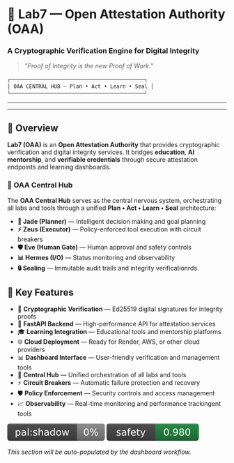 # 🧠 Lab7 — Open Attestation Authority (OAA)
### A Cryptographic Verification Engine for Digital Integrity  
> _"Proof of Integrity is the new Proof of Work."_

```
┌───────────────────────────────────────────┐
│ OAA CENTRAL HUB — Plan • Act • Learn • Seal │
└───────────────────────────────────────────┘
```

---
---
## 🌟 Overview

**Lab7 (OAA)** is an **Open Attestation Authority** that provides cryptographic verification and digital integrity services. It bridges **education**, **AI mentorship**, and **verifiable credentials** through secure attestation endpoints and learning dashboards.

### 🧠 OAA Central Hub

The **OAA Central Hub** serves as the central nervous system, orchestrating all labs and tools through a unified **Plan • Act • Learn • Seal** architecture:

- **🧠 Jade (Planner)** — Intelligent decision making and goal planning
- **⚡ Zeus (Executor)** — Policy-enforced tool execution with circuit breakers  
- **🛡️ Eve (Human Gate)** — Human approval and safety controls
- **📊 Hermes (I/O)** — Status monitoring and observability
- **🔒 Sealing** — Immutable audit trails and integrity verificationrds.
## 🚀 Key Features

- 🔐 **Cryptographic Verification** — Ed25519 digital signatures for integrity proofs
- 🧩 **FastAPI Backend** — High-performance API for attestation services
- 🎓 **Learning Integration** — Educational tools and mentorship platforms
- 🌐 **Cloud Deployment** — Ready for Render, AWS, or other cloud providers
- 📊 **Dashboard Interface** — User-friendly verification and management tools
- 🧠 **Central Hub** — Unified orchestration of all labs and tools
- ⚡ **Circuit Breakers** — Automatic failure protection and recovery
- 🛡️ **Policy Enforcement** — Security controls and access management
- 📈 **Observability** — Real-time monitoring and performance trackingent tools

<!-- PAL BADGES START -->
![PAL Rollout](docs/badges/pal_rollout.svg) ![PAL Safety](docs/badges/pal_safety.svg)
<!-- PAL BADGES END -->

<!-- PAL DASHBOARD START -->

_This section will be auto-populated by the dashboard workflow._

<!-- PAL DASHBOAR## 🏗️ Architecture

OAA is built with modern, secure technologies:

- 🧩 **FastAPI Backend** — High-performance Python API for attestation services
- ⚙️ **Ed25519 Cryptography** — Secure digital signatures using public/private key pairs
- 🧭 **Next.js Frontend** — Modern React-based dashboard and verification interface
- 🔗 **Cloud-Ready** — Designed for easy deployment on Render, AWS, or other platforms
- 🧠 **Extensible Design** — Modular architecture for custom integrations
- 🎯 **Central Hub** — TypeScript-based orchestration layer with Express.js
- 🔄 **Circuit Breakers** — Automatic failure detection and service protection
- 📊 **Observability** — Comprehensive monitoring and logging systemcustom integrations  

---

## 🏛️ System Architecture

```plaintext
             ┌─────────────────────┐
             │  Frontend (UI)      │
             │  Next.js / React    │
             │  → /verify          │
             │  → /keys            │
             │  → /dashboard       │
             └─────────┬───────────┘
                       │
                       ▼
             ┌─────────────────────┐
             │  OAA API (FastAPI)  │
             │  /oaa/verify        │
             │  /oaa/keys          │
             │  /oaa/state         │
             │  /health            │
             └─────────┬───────────┘
                       │
                       ▼
             ┌─────────────────────┐
             │  Crypto Engine      │
             │  Ed25519, SHA-256   │
             │  + Nonce Defense    │
             └─────────┬───────────┘
                       │
                       ▼
             ┌─────────────────────┐
             │  External Ledger    │
             │  (Optional)         │
             │  Immutable Storage  │
             └─────────────────────┘
```

---

## 🚀 Quick Start

**1. Clone the repository**

```
git clone https://github.com/kaizencycle/lab7-proof.git
cd lab7-proof
```

---

**2. Backend (FastAPI)**

```
# Create and activate virtual environment
python -m venv .venv
source .venv/bin/activate

# Install dependencies
pip install -r requirements.txt

# Start the API
uvicorn app.main:app --reload
```

Your API should now be available at:  
👉 http://localhost:8000/docs  

Health check:  
👉 http://localhost:8000/health  

---

**3. Environment Variables**

Copy `env.example` to `.env` and configure:

| **Variable** | **Description** | **Example** |
|--------------|-----------------|-------------|
| OAA_ED25519_PUBLIC_B64 | Base64 public key | MCowBQYDK2VwAyEA... |
| OAA_ISSUER | Issuer name | oaa-lab7 |
| OAA_SIGNING_VERSION | Version | ed25519:v1 |
| OAA_SIGNING_CREATED | Timestamp | 2025-10-12T00:00:00Z |
| OAA_VERIFY_TS_WINDOW_MIN | Allowed timestamp drift | 10 |
| LEDGER_URL | External ledger endpoint | https://your-ledger-url.onrender.com |

---

**4. Frontend (Next.js)**

```
cd frontend/reflections-app
npm install
export NEXT_PUBLIC_OAA_API_BASE=http://localhost:8000
npm run dev
```

Then visit  
👉 http://localhost:3000  

---

## 🌐 Deployment (Render)

**API (Web Service)**

| **Setting** | **Value** |
|-------------|-----------|
| Root Directory | / |
| Runtime | Python 3.12 |
| Build Command | pip install -r requirements.txt |
| Start Command | uvicorn app.main:app --host 0.0.0.0 --port $PORT |

**Frontend (Static Site)**

| **Setting** | **Value** |
|-------------|-----------|
| Root Directory | frontend/reflections-app |
| Build Command | npm ci && npm run build && npx next export |
| Publish Directory | out |
| Environment Variables | NEXT_PUBLIC_OAA_API_BASE=https://your-api-url.onrender.com |

---

## 🪄 One-Click Deploy

[![Deploy to Render](https://render.com/images/deploy-to-render-button.svg)](https://render.com/deploy)

Environment variables:

| Name | Description | Example |
|------|--------------|----------|
| `NEXT_PUBLIC_OAA_API_BASE` | URL of your OAA backend | `https://your-api-url.onrender.com` |

---

## 🧰 Directory Map

```
lab7-proof/
├── app/
│   ├── main.py
│   ├── crypto/
│   ├── middleware/
│   └── routers/
│       └── oaa/
│           ├── router.py
│           ├── verify_history.py
│           ├── keys_page.py
│           ├── models.py
│           ├── policy.py
│           ├── store.py
│           └── state.py
├── templates/
│   └── oaa_keys.html
├── frontend/
│   └── reflections-app/
│       ├── app/
│       ├── lib/
│       ├── prisma/
│       └── Dockerfile
└── scripts/
    ├── rotate_keys.py
    └── verify_attestation.py
```

---

## 🎯 Use Cases

**OAA (Lab7)** is perfect for:  
- **Educational Platforms** — Verify student achievements and credentials
- **AI Systems** — Provide cryptographic proof for AI-generated content
- **Digital Identity** — Create verifiable digital identities and attestations
- **Content Verification** — Ensure integrity of digital documents and data
- **Learning Management** — Track and verify educational progress

## 🔧 API Endpoints

| **Endpoint** | **Method** | **Description** |
|--------------|------------|-----------------|
| `/health` | GET | Health check and service status |
| `/oaa/verify` | POST | Verify digital attestations |
| `/oaa/keys` | GET | Retrieve public keys for verification |
| `/oaa/state` | GET | Get current system state |
| `/.well-known/oaa-keys.json` | GET | Public key discovery endpoint |

---

## 🔄 Data Flow

```
                ┌─────────────────────────────────────────────────┐
                │                Users & Devices                  │
                │   (web, mobile, CLI, API clients)              │
                └───────────────┬─────────────────────────────────┘
                                │
                     (HTTPS JSON / WebSocket)
                                │
                                ▼
 ┌─────────────────────────────────────────────────────────────────────┐
 │                          Frontend (Next.js)                         │
 │  Pages: /verify  /keys  /dashboard  /api/*                         │
 │  Env: NEXT_PUBLIC_OAA_API_BASE                                     │
 └───────────────┬─────────────────────────────────────────────────────┘
                 │
                 │ fetch()
                 │
                 ▼
    ┌────────────────────────┐
    │  Lab7 (OAA, this repo) │
    │  FastAPI               │
    │  https://…/lab7        │
    └─────────┬──────────────┘
              │
              │  attestation/verify
              │  /oaa/verify
              │  /oaa/keys
              │  /.well-known/oaa-keys.json
              │
              ▼
    ┌────────────────────────────────┐
    │  Crypto Engine (Ed25519, SHA) │
    │  Environment Variables:        │
    │   OAA_ED25519_PRIVATE_B64     │
    │   OAA_ED25519_PUBLIC_B64      │
    │   OAA_SIGNING_VERSION         │
    └───────────────┬───────────────┘
                    │
                    │ optional anti-replay
                    ▼
     ┌──────────────────────────────┐
     │ Redis (nonce store)          │
     │ OAA_NONCE_REDIS_URL          │
     └───────────────┬──────────────┘
                     │
                     │ (if enabled)
                     ▼
     ┌──────────────────────────────┐
     │ External Ledger (optional)   │
     │ https://…/ledger             │
     │  /ledger/attest              │
     │  /ledger/verify              │
     └───────────────┬──────────────┘
                     │
         anchor hash / receipt
                     │
                     └──────────────────→
                        Attestation receipt (JWS + ledger tx)
```

**How it works:**

1. **Users** interact with the frontend dashboard
2. **Frontend** calls the OAA API for verification services
3. **OAA API** processes requests using cryptographic engine
4. **Crypto Engine** signs/verifies using Ed25519 keys
5. **Optional Ledger** provides immutable storage for audit trails

---

## 📄 License

**MIT License**  
This project is open source and available under the MIT License.

## 🤝 Contributing

We welcome contributions! Please feel free to submit a Pull Request.

## 📞 Support

For questions and support, please open an issue on GitHub.

---

## ✨ Acknowledgments

Built with ❤️ for the open source community.


